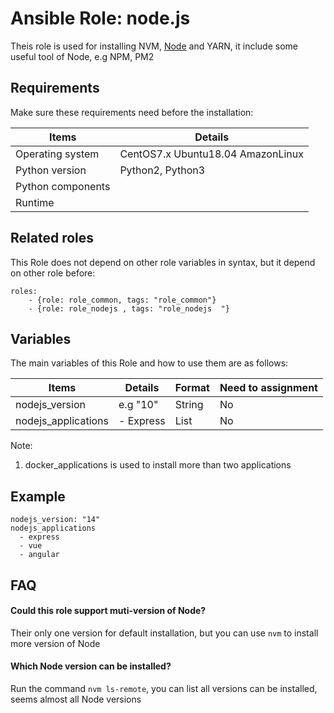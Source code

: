 Ansible Role: node.js
=========

Theis role is used for installing NVM, [Node](https://nodejs.org/en/) and YARN, it include some useful tool of Node, e.g  NPM, PM2

## Requirements

Make sure these requirements need before the installation:

| **Items**      | **Details** |
| ------------------| ------------------|
| Operating system | CentOS7.x Ubuntu18.04 AmazonLinux |
| Python version	 | Python2, Python3 |
| Python components |    |
| Runtime |  |


## Related roles

This Role does not depend on other role variables in syntax, but it depend on other role before:

```
roles:
    - {role: role_common, tags: "role_common"}
    - {role: role_nodejs , tags: "role_nodejs  "}
```

## Variables

The main variables of this Role and how to use them are as follows:

| **Items**      | **Details** | **Format**  | **Need to assignment** |
| ------------------| ------------------|-----|-----|
| nodejs_version | e.g "10" | String | No |
| nodejs_applications | - Express | List | No |

Note: 

1. docker_applications is used to install more than two applications


## Example

```
nodejs_version: "14"
nodejs_applications
  - express
  - vue
  - angular
```

## FAQ

#### Could this role support muti-version of Node?
Their only one version for default installation, but you can use `nvm` to install more version of Node

#### Which Node version can be installed?
Run the command `nvm ls-remote`, you can list all versions can be installed, seems almost all Node versions
